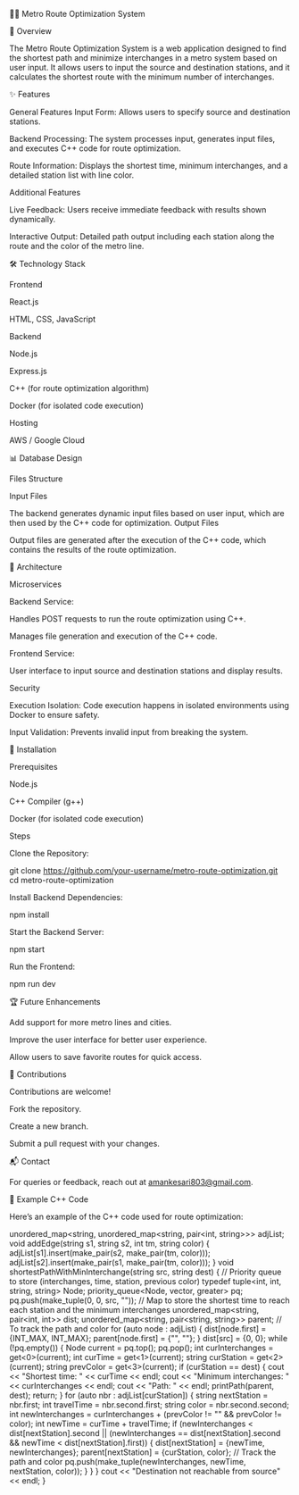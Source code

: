 🧑‍💻 Metro Route Optimization System


🌟 Overview


The Metro Route Optimization System is a web application designed to find the shortest path and minimize interchanges in a metro system based on user input. It allows users to input the source and destination stations, and it calculates the shortest route with the minimum number of interchanges.

✨ Features


General Features
Input Form: Allows users to specify source and destination stations.


Backend Processing: The system processes input, generates input files, and executes C++ code for route optimization.


Route Information: Displays the shortest time, minimum interchanges, and a detailed station list with line color.


Additional Features


Live Feedback: Users receive immediate feedback with results shown dynamically.


Interactive Output: Detailed path output including each station along the route and the color of the metro line.


🛠️ Technology Stack


Frontend


React.js


HTML, CSS, JavaScript


Backend


Node.js


Express.js


C++ (for route optimization algorithm)


Docker (for isolated code execution)


Hosting


AWS / Google Cloud


📊 Database Design


Files Structure


Input Files


The backend generates dynamic input files based on user input, which are then used by the C++ code for optimization.
Output Files


Output files are generated after the execution of the C++ code, which contains the results of the route optimization.


🧩 Architecture


Microservices


Backend Service:


Handles POST requests to run the route optimization using C++.


Manages file generation and execution of the C++ code.


Frontend Service:


User interface to input source and destination stations and display results.


Security


Execution Isolation: Code execution happens in isolated environments using Docker to ensure safety.


Input Validation: Prevents invalid input from breaking the system.


🚀 Installation


Prerequisites


Node.js


C++ Compiler (g++)


Docker (for isolated code execution)


Steps


Clone the Repository:


git clone https://github.com/your-username/metro-route-optimization.git  
cd metro-route-optimization  


Install Backend Dependencies:


npm install  


Start the Backend Server:


npm start  

  
Run the Frontend:


npm run dev 


🏆 Future Enhancements


Add support for more metro lines and cities.


Improve the user interface for better user experience.


Allow users to save favorite routes for quick access.


🤝 Contributions


Contributions are welcome!


Fork the repository.


Create a new branch.


Submit a pull request with your changes.


📬 Contact


For queries or feedback, reach out at amankesari803@gmail.com.


📝 Example C++ Code


Here’s an example of the C++ code used for route optimization:


unordered_map<string, unordered_map<string, pair<int, string>>> adjList;
void addEdge(string s1, string s2, int tm, string color) {
    adjList[s1].insert(make_pair(s2, make_pair(tm, color)));
    adjList[s2].insert(make_pair(s1, make_pair(tm, color)));
}
void shortestPathWithMinInterchange(string src, string dest) {
    // Priority queue to store (interchanges, time, station, previous color)
    typedef tuple<int, int, string, string> Node;
    priority_queue<Node, vector<Node>, greater<Node>> pq;
    pq.push(make_tuple(0, 0, src, ""));
    // Map to store the shortest time to reach each station and the minimum interchanges
    unordered_map<string, pair<int, int>> dist;
    unordered_map<string, pair<string, string>> parent; // To track the path and color
    for (auto node : adjList) {
        dist[node.first] = {INT_MAX, INT_MAX};
        parent[node.first] = {"", ""};
    }
    dist[src] = {0, 0};
    while (!pq.empty()) {
        Node current = pq.top();
        pq.pop();
        int curInterchanges = get<0>(current);
        int curTime = get<1>(current);
        string curStation = get<2>(current);
        string prevColor = get<3>(current);
        if (curStation == dest) {
            cout << "Shortest time: " << curTime << endl;
            cout << "Minimum interchanges: " << curInterchanges << endl;
            cout << "Path: " << endl;
            printPath(parent, dest);
            return;
        }
        for (auto nbr : adjList[curStation]) {
            string nextStation = nbr.first;
            int travelTime = nbr.second.first;
            string color = nbr.second.second;
            int newInterchanges = curInterchanges + (prevColor != "" && prevColor != color);
            int newTime = curTime + travelTime;
            if (newInterchanges < dist[nextStation].second || (newInterchanges == dist[nextStation].second && newTime < dist[nextStation].first)) {
                dist[nextStation] = {newTime, newInterchanges};
                parent[nextStation] = {curStation, color}; // Track the path and color
                pq.push(make_tuple(newInterchanges, newTime, nextStation, color));
            }
        }
    }
    cout << "Destination not reachable from source" << endl;
}
